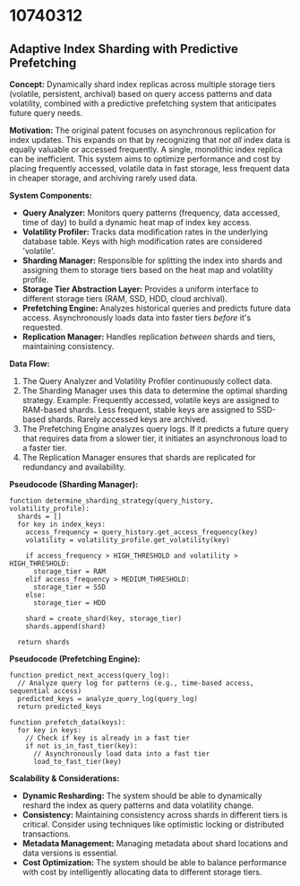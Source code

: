 # 10740312

## Adaptive Index Sharding with Predictive Prefetching

**Concept:** Dynamically shard index replicas across multiple storage tiers (volatile, persistent, archival) based on query access patterns and data volatility, combined with a predictive prefetching system that anticipates future query needs.

**Motivation:** The original patent focuses on asynchronous replication for index updates. This expands on that by recognizing that *not all* index data is equally valuable or accessed frequently. A single, monolithic index replica can be inefficient. This system aims to optimize performance and cost by placing frequently accessed, volatile data in fast storage, less frequent data in cheaper storage, and archiving rarely used data.

**System Components:**

*   **Query Analyzer:** Monitors query patterns (frequency, data accessed, time of day) to build a dynamic heat map of index key access.
*   **Volatility Profiler:** Tracks data modification rates in the underlying database table.  Keys with high modification rates are considered 'volatile'.
*   **Sharding Manager:**  Responsible for splitting the index into shards and assigning them to storage tiers based on the heat map and volatility profile. 
*   **Storage Tier Abstraction Layer:**  Provides a uniform interface to different storage tiers (RAM, SSD, HDD, cloud archival).
*   **Prefetching Engine:** Analyzes historical queries and predicts future data access. Asynchronously loads data into faster tiers *before* it's requested.
*   **Replication Manager:** Handles replication *between* shards and tiers, maintaining consistency.

**Data Flow:**

1.  The Query Analyzer and Volatility Profiler continuously collect data.
2.  The Sharding Manager uses this data to determine the optimal sharding strategy.  Example:  Frequently accessed, volatile keys are assigned to RAM-based shards.  Less frequent, stable keys are assigned to SSD-based shards.  Rarely accessed keys are archived.
3.  The Prefetching Engine analyzes query logs. If it predicts a future query that requires data from a slower tier, it initiates an asynchronous load to a faster tier.
4.  The Replication Manager ensures that shards are replicated for redundancy and availability.

**Pseudocode (Sharding Manager):**

```pseudocode
function determine_sharding_strategy(query_history, volatility_profile):
  shards = []
  for key in index_keys:
    access_frequency = query_history.get_access_frequency(key)
    volatility = volatility_profile.get_volatility(key)

    if access_frequency > HIGH_THRESHOLD and volatility > HIGH_THRESHOLD:
      storage_tier = RAM
    elif access_frequency > MEDIUM_THRESHOLD:
      storage_tier = SSD
    else:
      storage_tier = HDD

    shard = create_shard(key, storage_tier)
    shards.append(shard)

  return shards
```

**Pseudocode (Prefetching Engine):**

```pseudocode
function predict_next_access(query_log):
  // Analyze query log for patterns (e.g., time-based access, sequential access)
  predicted_keys = analyze_query_log(query_log)
  return predicted_keys

function prefetch_data(keys):
  for key in keys:
    // Check if key is already in a fast tier
    if not is_in_fast_tier(key):
      // Asynchronously load data into a fast tier
      load_to_fast_tier(key)
```

**Scalability & Considerations:**

*   **Dynamic Resharding:**  The system should be able to dynamically reshard the index as query patterns and data volatility change.
*   **Consistency:** Maintaining consistency across shards in different tiers is critical.  Consider using techniques like optimistic locking or distributed transactions.
*   **Metadata Management:**  Managing metadata about shard locations and data versions is essential.
*   **Cost Optimization:**  The system should be able to balance performance with cost by intelligently allocating data to different storage tiers.